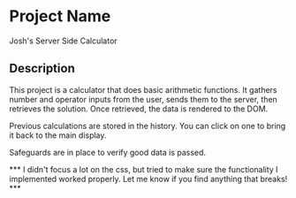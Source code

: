 # Project Name

Josh's Server Side Calculator

## Description

This project is a calculator that does basic arithmetic functions. It gathers number and operator inputs from the user, sends them to the server, then retrieves the solution. Once retrieved, the data is rendered to the DOM.

Previous calculations are stored in the history. You can click on one to bring it back to the main display.

Safeguards are in place to verify good data is passed.

*** I didn't focus a lot on the css, but tried to make sure the functionality I implemented worked properly. Let me know if you find anything that breaks! ***